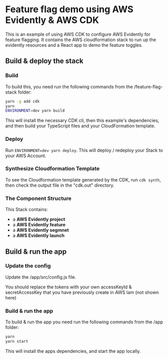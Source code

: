 # Feature flag demo using AWS Evidently & AWS CDK

This is an example of using AWS CDK to configure AWS Evidently for feature flagging. It contains the AWS cloudformation stack to run up the evidently resources and a React app to demo the feature toggles.

## Build & deploy the stack

### Build

To build this, you need run the following commands from the /feature-flag-stack folder:

```bash
yarn -g add cdk
yarn
ENVIRONMENT=dev yarn build
```

This will install the necessary CDK cli, then this example's dependencies, and then build your TypeScript files and your CloudFormation template.

### Deploy

Run `ENVIRONMENT=dev yarn deploy`. This will deploy / redeploy your Stack to your AWS Account.

### Synthesize Cloudformation Template

To see the Cloudformation template generated by the CDK, run `cdk synth`, then check the output file in the "cdk.out" directory.

### The Component Structure

This Stack contains:

- a **AWS Evidently project**
- a **AWS Evidently feature**
- a **AWS Evidently segmnet**
- a **AWS Evidently launch**

## Build & run the app

### Update the config

Update the /app/src/config.js file.

You should replace the tokens with your own accessKeyId & secretAccessKey that you have previously create in AWS Iam (not shown here)

### Build & run the app

To build & run the app you need run the following commands from the /app folder:

```bash
yarn
yarn start
```

This will install the apps dependencies, and start the app locally.